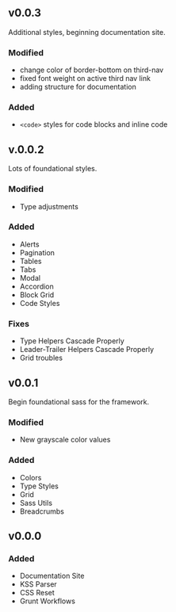 ## v0.0.3
Additional styles, beginning documentation site.

### Modified
- change color of border-bottom on third-nav
- fixed font weight on active third nav link
- adding structure for documentation

### Added
- `<code>` styles for code blocks and inline code

## v.0.0.2
Lots of foundational styles.

### Modified
- Type adjustments

### Added
- Alerts
- Pagination
- Tables
- Tabs
- Modal
- Accordion
- Block Grid
- Code Styles

### Fixes
- Type Helpers Cascade Properly
- Leader-Trailer Helpers Cascade Properly
- Grid troubles

## v0.0.1

Begin foundational sass for the framework.

### Modified
- New grayscale color values

### Added
- Colors
- Type Styles
- Grid
- Sass Utils
- Breadcrumbs


## v0.0.0

### Added
- Documentation Site
- KSS Parser
- CSS Reset
- Grunt Workflows
